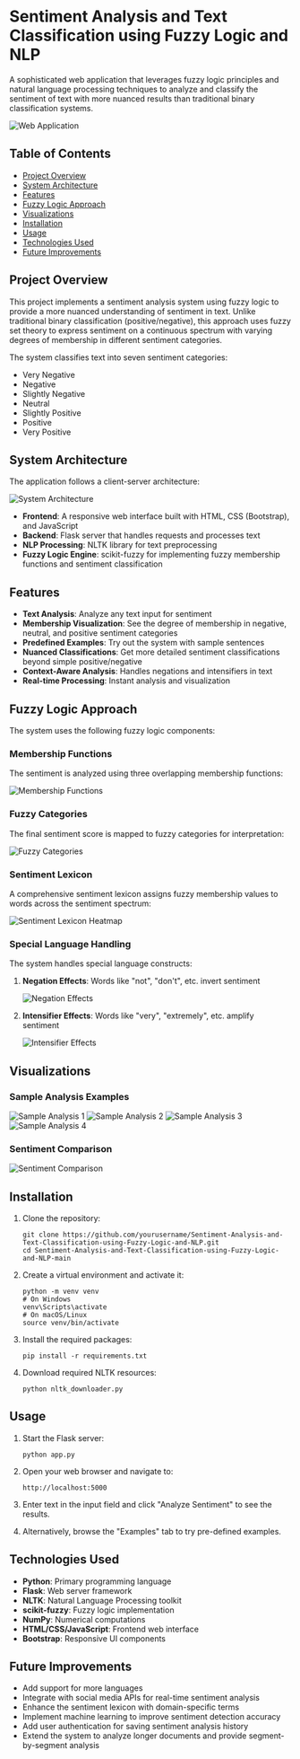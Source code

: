 # Sentiment Analysis and Text Classification using Fuzzy Logic and NLP

A sophisticated web application that leverages fuzzy logic principles and natural language processing techniques to analyze and classify the sentiment of text with more nuanced results than traditional binary classification systems.

![Web Application](visualizations/Web%20Application.jpg)

## Table of Contents
- [Project Overview](#project-overview)
- [System Architecture](#system-architecture)
- [Features](#features)
- [Fuzzy Logic Approach](#fuzzy-logic-approach)
- [Visualizations](#visualizations)
- [Installation](#installation)
- [Usage](#usage)
- [Technologies Used](#technologies-used)
- [Future Improvements](#future-improvements)

## Project Overview

This project implements a sentiment analysis system using fuzzy logic to provide a more nuanced understanding of sentiment in text. Unlike traditional binary classification (positive/negative), this approach uses fuzzy set theory to express sentiment on a continuous spectrum with varying degrees of membership in different sentiment categories.

The system classifies text into seven sentiment categories:
- Very Negative
- Negative
- Slightly Negative
- Neutral
- Slightly Positive
- Positive
- Very Positive

## System Architecture

The application follows a client-server architecture:

![System Architecture](visualizations/system_architecture.png)

- **Frontend**: A responsive web interface built with HTML, CSS (Bootstrap), and JavaScript
- **Backend**: Flask server that handles requests and processes text
- **NLP Processing**: NLTK library for text preprocessing
- **Fuzzy Logic Engine**: scikit-fuzzy for implementing fuzzy membership functions and sentiment classification

## Features

- **Text Analysis**: Analyze any text input for sentiment
- **Membership Visualization**: See the degree of membership in negative, neutral, and positive sentiment categories
- **Predefined Examples**: Try out the system with sample sentences
- **Nuanced Classifications**: Get more detailed sentiment classifications beyond simple positive/negative
- **Context-Aware Analysis**: Handles negations and intensifiers in text
- **Real-time Processing**: Instant analysis and visualization

## Fuzzy Logic Approach

The system uses the following fuzzy logic components:

### Membership Functions

The sentiment is analyzed using three overlapping membership functions:

![Membership Functions](visualizations/membership_functions.png)

### Fuzzy Categories

The final sentiment score is mapped to fuzzy categories for interpretation:

![Fuzzy Categories](visualizations/fuzzy_categories.png)

### Sentiment Lexicon

A comprehensive sentiment lexicon assigns fuzzy membership values to words across the sentiment spectrum:

![Sentiment Lexicon Heatmap](visualizations/sentiment_lexicon_heatmap.png)

### Special Language Handling

The system handles special language constructs:

1. **Negation Effects**: Words like "not", "don't", etc. invert sentiment
   
   ![Negation Effects](visualizations/negation_effects.png)

2. **Intensifier Effects**: Words like "very", "extremely", etc. amplify sentiment
   
   ![Intensifier Effects](visualizations/intensifier_effects.png)

## Visualizations

### Sample Analysis Examples

![Sample Analysis 1](visualizations/sample_analysis_1.png)
![Sample Analysis 2](visualizations/sample_analysis_2.png)
![Sample Analysis 3](visualizations/sample_analysis_3.png)
![Sample Analysis 4](visualizations/sample_analysis_4.png)

### Sentiment Comparison

![Sentiment Comparison](visualizations/sentiment_comparison.png)

## Installation

1. Clone the repository:
   ```
   git clone https://github.com/yourusername/Sentiment-Analysis-and-Text-Classification-using-Fuzzy-Logic-and-NLP.git
   cd Sentiment-Analysis-and-Text-Classification-using-Fuzzy-Logic-and-NLP-main
   ```

2. Create a virtual environment and activate it:
   ```
   python -m venv venv
   # On Windows
   venv\Scripts\activate
   # On macOS/Linux
   source venv/bin/activate
   ```

3. Install the required packages:
   ```
   pip install -r requirements.txt
   ```

4. Download required NLTK resources:
   ```
   python nltk_downloader.py
   ```

## Usage

1. Start the Flask server:
   ```
   python app.py
   ```

2. Open your web browser and navigate to:
   ```
   http://localhost:5000
   ```

3. Enter text in the input field and click "Analyze Sentiment" to see the results.

4. Alternatively, browse the "Examples" tab to try pre-defined examples.

## Technologies Used

- **Python**: Primary programming language
- **Flask**: Web server framework
- **NLTK**: Natural Language Processing toolkit
- **scikit-fuzzy**: Fuzzy logic implementation
- **NumPy**: Numerical computations
- **HTML/CSS/JavaScript**: Frontend web interface
- **Bootstrap**: Responsive UI components

## Future Improvements

- Add support for more languages
- Integrate with social media APIs for real-time sentiment analysis
- Enhance the sentiment lexicon with domain-specific terms
- Implement machine learning to improve sentiment detection accuracy
- Add user authentication for saving sentiment analysis history
- Extend the system to analyze longer documents and provide segment-by-segment analysis 